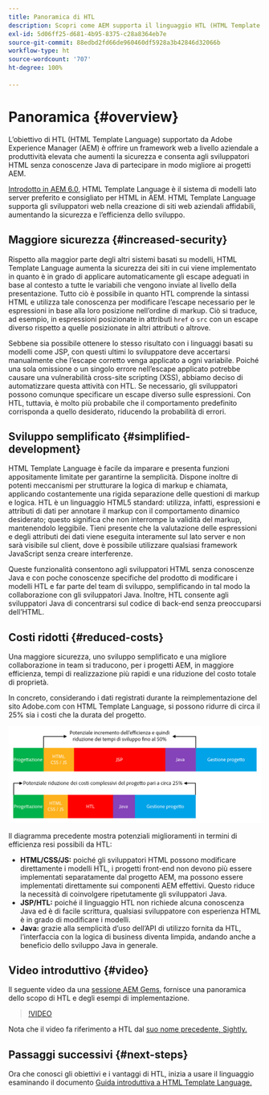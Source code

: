 ```yaml
---
title: Panoramica di HTL
description: Scopri come AEM supporta il linguaggio HTL (HTML Template Language) per offrire un framework web a livello aziendale produttivo che aumenti la sicurezza e consenta agli sviluppatori HTML senza conoscenze Java di partecipare meglio ai progetti AEM.
exl-id: 5d06ff25-d681-4b95-8375-c28a8364eb7e
source-git-commit: 88edbd2fd66de960460df5928a3b42846d32066b
workflow-type: ht
source-wordcount: '707'
ht-degree: 100%

---
```



# Panoramica {#overview}

L’obiettivo di HTL (HTML Template Language) supportato da Adobe Experience Manager (AEM) è offrire un framework web a livello aziendale a produttività elevata che aumenti la sicurezza e consenta agli sviluppatori HTML senza conoscenze Java di partecipare in modo migliore ai progetti AEM.

[Introdotto in AEM 6.0](history.md), HTML Template Language è il sistema di modelli lato server preferito e consigliato per HTML in AEM. HTML Template Language supporta gli sviluppatori web nella creazione di siti web aziendali affidabili, aumentando la sicurezza e l’efficienza dello sviluppo.

## Maggiore sicurezza {#increased-security}

Rispetto alla maggior parte degli altri sistemi basati su modelli, HTML Template Language aumenta la sicurezza dei siti in cui viene implementato in quanto è in grado di applicare automaticamente gli escape adeguati in base al contesto a tutte le variabili che vengono inviate al livello della presentazione. Tutto ciò è possibile in quanto HTL comprende la sintassi HTML e utilizza tale conoscenza per modificare l’escape necessario per le espressioni in base alla loro posizione nell’ordine di markup. Ciò si traduce, ad esempio, in espressioni posizionate in attributi `href` o `src` con un escape diverso rispetto a quelle posizionate in altri attributi o altrove.

Sebbene sia possibile ottenere lo stesso risultato con i linguaggi basati su modelli come JSP, con questi ultimi lo sviluppatore deve accertarsi manualmente che l’escape corretto venga applicato a ogni variabile. Poiché una sola omissione o un singolo errore nell’escape applicato potrebbe causare una vulnerabilità cross-site scripting (XSS), abbiamo deciso di automatizzare questa attività con HTL. Se necessario, gli sviluppatori possono comunque specificare un escape diverso sulle espressioni. Con HTL, tuttavia, è molto più probabile che il comportamento predefinito corrisponda a quello desiderato, riducendo la probabilità di errori.

## Sviluppo semplificato {#simplified-development}

HTML Template Language è facile da imparare e presenta funzioni appositamente limitate per garantirne la semplicità. Dispone inoltre di potenti meccanismi per strutturare la logica di markup e chiamata, applicando costantemente una rigida separazione delle questioni di markup e logica. HTL è un linguaggio HTML5 standard: utilizza, infatti, espressioni e attributi di dati per annotare il markup con il comportamento dinamico desiderato; questo significa che non interrompe la validità del markup, mantenendolo leggibile. Tieni presente che la valutazione delle espressioni e degli attributi dei dati viene eseguita interamente sul lato server e non sarà visibile sul client, dove è possibile utilizzare qualsiasi framework JavaScript senza creare interferenze.

Queste funzionalità consentono agli sviluppatori HTML senza conoscenze Java e con poche conoscenze specifiche del prodotto di modificare i modelli HTL e far parte del team di sviluppo, semplificando in tal modo la collaborazione con gli sviluppatori Java. Inoltre, HTL consente agli sviluppatori Java di concentrarsi sul codice di back-end senza preoccuparsi dell’HTML.

## Costi ridotti {#reduced-costs}

Una maggiore sicurezza, uno sviluppo semplificato e una migliore collaborazione in team si traducono, per i progetti AEM, in maggiore efficienza, tempi di realizzazione più rapidi e una riduzione del costo totale di proprietà.

In concreto, considerando i dati registrati durante la reimplementazione del sito Adobe.com con HTML Template Language, si possono ridurre di circa il 25% sia i costi che la durata del progetto.

![Aumento dell’efficienza e riduzione dei costi](assets/chlimage_1.png)

Il diagramma precedente mostra potenziali miglioramenti in termini di efficienza resi possibili da HTL:

* **HTML/CSS/JS:** poiché gli sviluppatori HTML possono modificare direttamente i modelli HTL, i progetti front-end non devono più essere implementati separatamente dal progetto AEM, ma possono essere implementati direttamente sui componenti AEM effettivi. Questo riduce la necessità di coinvolgere ripetutamente gli sviluppatori Java.
* **JSP/HTL:** poiché il linguaggio HTL non richiede alcuna conoscenza Java ed è di facile scrittura, qualsiasi sviluppatore con esperienza HTML è in grado di modificare i modelli.
* **Java:** grazie alla semplicità d’uso dell’API di utilizzo fornita da HTL, l’interfaccia con la logica di business diventa limpida, andando anche a beneficio dello sviluppo Java in generale.

## Video introduttivo {#video}

Il seguente video da una [sessione AEM Gems](https://experienceleague.adobe.com/docs/experience-manager-gems-events/gems/gems2014/aem-introduction-to-htl.html?lang=it), fornisce una panoramica dello scopo di HTL e degli esempi di implementazione.

>[!VIDEO](https://video.tv.adobe.com/v/19504/?quality=9)

Nota che il video fa riferimento a HTL dal [suo nome precedente, Sightly.](history.md)

## Passaggi successivi {#next-steps}

Ora che conosci gli obiettivi e i vantaggi di HTL, inizia a usare il linguaggio esaminando il documento [Guida introduttiva a HTML Template Language.](getting-started.md)
